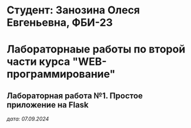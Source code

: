 # Cтудент: Занозина Олеся Евгеньевна, ФБИ-23

# Лабораторнаые работы по второй части курса "WEB-программирование"

## Лабораторная работа №1. Простое приложение на Flask

*дата: 07.09.2024*
